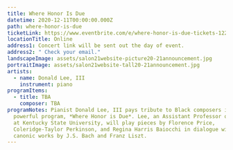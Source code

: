 ```yaml
---
title: Where Honor Is Due
datetime: 2020-12-11T00:00:00.000Z
path: where-honor-is-due
ticketLink: https://www.eventbrite.com/e/where-honor-is-due-tickets-122137208679
locationTitle: Online
address1: Concert link will be sent out the day of event.
address2: " Check your email."
landscapeImage: assets/salon21website-picture20-21announcement.jpg
portraitImage: assets/salon21website-tall20-21announcement.jpg
artists:
  - name: Donald Lee, III
    instrument: piano
programItems:
  - title: TBA
    composer: TBA
programNotes: Pianist Donald Lee, III pays tribute to Black composers in his
  powerful program, *Where Honor is Due*. Lee, an Assistant Professor of Piano
  at Kentucky State University, will play pieces by Florence Price,
  Coleridge-Taylor Perkinson, and Regina Harris Baiocchi in dialogue with
  canonic works by J.S. Bach and Franz Liszt.
---
```

